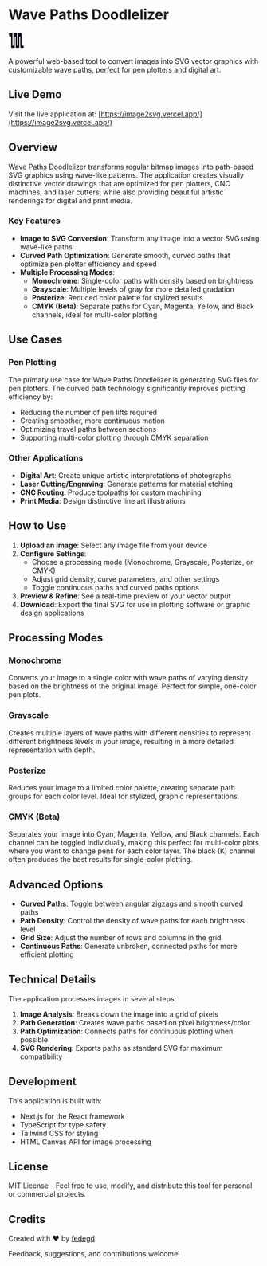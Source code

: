 # Wave Paths Doodlelizer

![Wave Paths Doodlelizer](./public/favicon-32x32.png)

A powerful web-based tool to convert images into SVG vector graphics with customizable wave paths, perfect for pen plotters and digital art.

## Live Demo

Visit the live application at: [https://image2svg.vercel.app/](https://image2svg.vercel.app/)

## Overview

Wave Paths Doodlelizer transforms regular bitmap images into path-based SVG graphics using wave-like patterns. The application creates visually distinctive vector drawings that are optimized for pen plotters, CNC machines, and laser cutters, while also providing beautiful artistic renderings for digital and print media.

### Key Features

- **Image to SVG Conversion**: Transform any image into a vector SVG using wave-like paths
- **Curved Path Optimization**: Generate smooth, curved paths that optimize pen plotter efficiency and speed
- **Multiple Processing Modes**:
  - **Monochrome**: Single-color paths with density based on brightness
  - **Grayscale**: Multiple levels of gray for more detailed gradation
  - **Posterize**: Reduced color palette for stylized results
  - **CMYK (Beta)**: Separate paths for Cyan, Magenta, Yellow, and Black channels, ideal for multi-color plotting

## Use Cases

### Pen Plotting

The primary use case for Wave Paths Doodlelizer is generating SVG files for pen plotters. The curved path technology significantly improves plotting efficiency by:

- Reducing the number of pen lifts required
- Creating smoother, more continuous motion
- Optimizing travel paths between sections
- Supporting multi-color plotting through CMYK separation

### Other Applications

- **Digital Art**: Create unique artistic interpretations of photographs
- **Laser Cutting/Engraving**: Generate patterns for material etching
- **CNC Routing**: Produce toolpaths for custom machining
- **Print Media**: Design distinctive line art illustrations

## How to Use

1. **Upload an Image**: Select any image file from your device
2. **Configure Settings**:
   - Choose a processing mode (Monochrome, Grayscale, Posterize, or CMYK)
   - Adjust grid density, curve parameters, and other settings
   - Toggle continuous paths and curved paths options
3. **Preview & Refine**: See a real-time preview of your vector output
4. **Download**: Export the final SVG for use in plotting software or graphic design applications

## Processing Modes

### Monochrome

Converts your image to a single color with wave paths of varying density based on the brightness of the original image. Perfect for simple, one-color pen plots.

### Grayscale

Creates multiple layers of wave paths with different densities to represent different brightness levels in your image, resulting in a more detailed representation with depth.

### Posterize

Reduces your image to a limited color palette, creating separate path groups for each color level. Ideal for stylized, graphic representations.

### CMYK (Beta)

Separates your image into Cyan, Magenta, Yellow, and Black channels. Each channel can be toggled individually, making this perfect for multi-color plots where you want to change pens for each color layer. The black (K) channel often produces the best results for single-color plotting.

## Advanced Options

- **Curved Paths**: Toggle between angular zigzags and smooth curved paths
- **Path Density**: Control the density of wave paths for each brightness level
- **Grid Size**: Adjust the number of rows and columns in the grid
- **Continuous Paths**: Generate unbroken, connected paths for more efficient plotting

## Technical Details

The application processes images in several steps:

1. **Image Analysis**: Breaks down the image into a grid of pixels
2. **Path Generation**: Creates wave paths based on pixel brightness/color
3. **Path Optimization**: Connects paths for continuous plotting when possible
4. **SVG Rendering**: Exports paths as standard SVG for maximum compatibility

## Development

This application is built with:

- Next.js for the React framework
- TypeScript for type safety
- Tailwind CSS for styling
- HTML Canvas API for image processing

## License

MIT License - Feel free to use, modify, and distribute this tool for personal or commercial projects.

## Credits

Created with ❤️ by [fedegd](https://github.com/fredegd/)

Feedback, suggestions, and contributions welcome!
